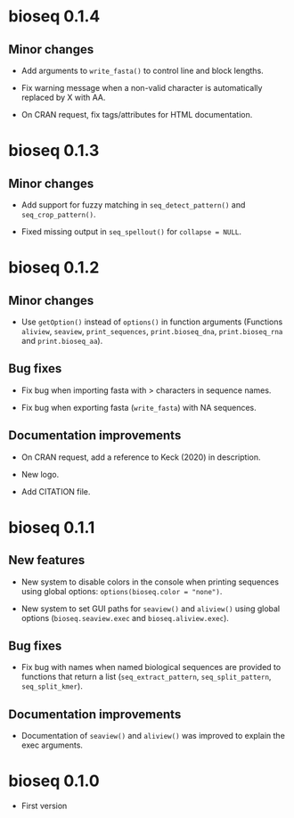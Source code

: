 # bioseq 0.1.4

## Minor changes

* Add arguments to `write_fasta()` to control line and block lengths.

* Fix warning message when a non-valid character is automatically replaced by X with AA.

* On CRAN request, fix tags/attributes for HTML documentation.

# bioseq 0.1.3

## Minor changes

* Add support for fuzzy matching in `seq_detect_pattern()` and `seq_crop_pattern()`.

* Fixed missing output in `seq_spellout()` for `collapse = NULL`.

# bioseq 0.1.2

## Minor changes

* Use `getOption()` instead of `options()` in function arguments (Functions `aliview`, `seaview`, `print_sequences`, `print.bioseq_dna`, `print.bioseq_rna` and `print.bioseq_aa`).

## Bug fixes

* Fix bug when importing fasta with > characters in sequence names.

* Fix bug when exporting fasta (`write_fasta`) with NA sequences.

## Documentation improvements

* On CRAN request, add a reference to Keck (2020) in description.

* New logo.

* Add CITATION file.


# bioseq 0.1.1

## New features

* New system to disable colors in the console when printing sequences using
global options: `options(bioseq.color = "none")`.

* New system to set GUI paths for `seaview()` and `aliview()` using global
options (`bioseq.seaview.exec` and `bioseq.aliview.exec`).

## Bug fixes

* Fix bug with names when named biological sequences are provided to
functions that return a list (`seq_extract_pattern`, `seq_split_pattern`,
`seq_split_kmer`).

## Documentation improvements

* Documentation of `seaview()` and `aliview()` was improved to explain
the exec arguments.



# bioseq 0.1.0

* First version

